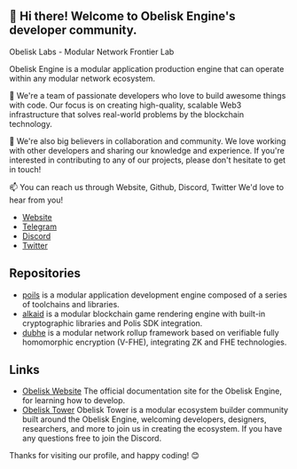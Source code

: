 ## 👋 Hi there! Welcome to Obelisk Engine's developer community.

Obelisk Labs - Modular Network Frontier Lab

Obelisk Engine is a modular application production engine that can operate within any modular network ecosystem.

🚀 We're a team of passionate developers who love to build awesome things with code. Our focus is on creating high-quality, scalable Web3 infrastructure that solves real-world problems by the blockchain technology.

🤝 We're also big believers in collaboration and community. We love working with other developers and sharing our knowledge and experience. If you're interested in contributing to any of our projects, please don't hesitate to get in touch!

📫 You can reach us through Website, Github, Discord, Twitter We'd love to hear from you!

* [Website](https://obelisk.build)
* [Telegram](https://t.me/obeliskengine)
* [Discord](https://discord.gg/nveFk3p6za)
* [Twitter](https://x.com/0xObeliskLabs)

## Repositories

* [poils](https://github.com/0xobelisk/obelisk-engine) is a modular application development engine composed of a series of toolchains and libraries.
* [alkaid](https://github.com/0xobelisk/alkaid) is a modular blockchain game rendering engine with built-in cryptographic libraries and Polis SDK integration.
* [dubhe](https://github.com/0xobelisk/dubhe) is a modular network rollup framework based on verifiable fully homomorphic encryption (V-FHE), integrating ZK and FHE technologies.
## Links

* [Obelisk Website](https://obelisk.build/) The official documentation site for the Obelisk Engine, for learning how to develop.
* [Obelisk Tower](https://obelisklabs.notion.site/Obelisk-Tower-3e5bc4006a0d406ba3bb1253f0180abe?pvs=4) Obelisk Tower is a modular ecosystem builder community built around the Obelisk Engine, welcoming developers, designers, researchers, and more to join us in creating the ecosystem. If you have any questions free to join the Discord.

Thanks for visiting our profile, and happy coding! 😊

